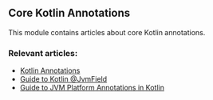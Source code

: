 ## Core Kotlin Annotations

This module contains articles about core Kotlin annotations.

### Relevant articles:
- [Kotlin Annotations](https://www.baeldung.com/kotlin-annotations)
- [Guide to Kotlin @JvmField](https://www.baeldung.com/kotlin-jvm-field-annotation)
- [Guide to JVM Platform Annotations in Kotlin](https://www.baeldung.com/kotlin/kotlin-jvm-annotations)
